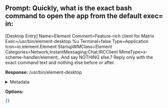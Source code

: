 **Prompt:**
Quickly, what is the exact bash command to open the app from the default exec= in:
------------------------------------------------
 [Desktop Entry]
Name=Element
Comment=Feature-rich client for Matrix
Exec=/usr/bin/element-desktop %u
Terminal=false
Type=Application
Icon=io.element.Element
StartupWMClass=Element
Categories=Network;InstantMessaging;Chat;IRCClient
MimeType=x-scheme-handler/element;. And say NOTHING else.?
Reply only with the exact command text and nothing else before or after.

**Response:**
/usr/bin/element-desktop

<details><summary>Metadata</summary>

- Duration: 721 ms
- Datetime: 2023-07-20T16:28:58.612993
- Model: gpt-3.5-turbo-0613

</details>

**Options:**
```json
{}
```

